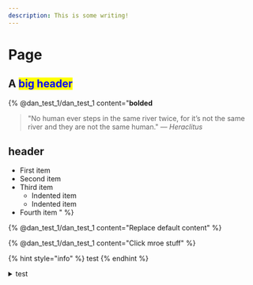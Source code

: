```yaml
---
description: This is some writing!
---
```


# Page

## A <mark style="color:blue;">big header</mark>



{% @dan_test_1/dan_test_1 content="**bolded** 

> "No human ever steps in the same river twice, for it’s not the same river and they are not the same human." — _Heraclitus_

## header

- First item
- Second item
- Third item
    - Indented item
    - Indented item
- Fourth item
" %}

{% @dan_test_1/dan_test_1 content="Replace default content" %}



{% @dan_test_1/dan_test_1 content="Click mroe stuff" %}

{% hint style="info" %}
test
{% endhint %}

<details>

<summary>test</summary>

test

more

even more



</details>

